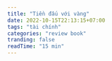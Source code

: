 ```yaml
---
title: "Tiền đấu với vàng"
date: 2022-10-15T22:13:15+07:00
tags: "tài chính"
categories: "review book"
tranding: false
readTime: "15 min"
---
```


